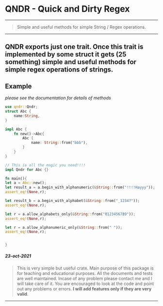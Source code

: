 # QNDR - Quick and Dirty Regex
---
>Simple and useful methods for simple String / Regex operations.
---
**QNDR** exports just one trait.  Once this trait is implemented by some struct it gets (25 something) simple and useful methods for simple regex operations of strings.
---
## Example
*please see the documentation for details of methods*
```rust
use qndr::Qndr;
struct Abc {
    name:String,
}

impl Abc {
    fn new()->Abc{
        Abc {
            name: String::from("bbb"),
        }
    }
}

// This is all the magic you need!!!!
impl Qndr for Abc {}

fn main(){
let a = Abc::new();
let result_a = a.begin_with_alphanumeric(&String::from("!!!!Hayyy"));
assert_eq!(None,r);

let result_b = a.begin_with_alphabet(&String::from("_1234?"));
assert_eq!(None,r);

let r = a.allow_alphabets_only(&String::from("0123456789"));
assert_eq!(None,r);

let r = a.allow_alphanumeric_only(&String::from(" "));
assert_eq!(None,r);


}
```

##### 23-oct-2021
> This is very simple but useful crate. Main purpose of this package is for teaching and educational purposes. 
> All the documents and tests are well maintained. Incase of any problem please contact me and I will take care of it. 
> You are encouraged to look at the code and point out any problems or errors. **I will add features only if they are very valid**.
---
